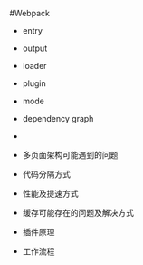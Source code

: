 #Webpack

* entry
* output
* loader
* plugin
* mode


* dependency graph
* 

* 多页面架构可能遇到的问题
* 代码分隔方式
* 性能及提速方式
* 缓存可能存在的问题及解决方式
* 插件原理
* 工作流程

